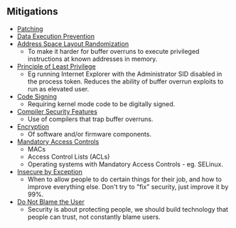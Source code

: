 ## Mitigations
- [Patching](./Patching.md)
- [Data Execution Prevention](./Data_Execution_Prevention.md)
- [Address Space Layout Randomization](./ASLR.md)
	- To make it harder for buffer overruns to execute privileged instructions at known addresses in memory.
- [Principle of Least Privilege](./PoLP.md)
	- Eg running Internet Explorer with the Administrator SID disabled in the process token. Reduces the ability of buffer overrun exploits to run as elevated user.
- [Code Signing](./Code_Signing.md)
	- Requiring kernel mode code to be digitally signed.
- [Compiler Security Features](./Compiler_Security_Features.md)
	- Use of compilers that trap buffer overruns.
- [Encryption](./Encryption.md)
	- Of software and/or firmware components.
- [Mandatory Access Controls](./MAC.md)
	- MACs
	- Access Control Lists (ACLs)
	- Operating systems with Mandatory Access Controls - eg. SELinux.
- [Insecure by Exception](./Insecure_by_Exception.md)
	- When to allow people to do certain things for their job, and how to improve everything else. Don't try to "fix" security, just improve it by 99%.
- [Do Not Blame the User](./Do_Not_Blame_the_User.md)
	- Security is about protecting people, we should build technology that people can trust, not constantly blame users. 
